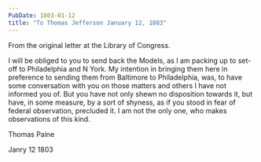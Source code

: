 ```yaml
---
PubDate: 1803-01-12
title: "To Thomas Jefferson January 12, 1803"
---
```


   From the original letter at the Library of Congress.

   I will be obliged to you to send back the Models, as I am packing up to
   set-off to Philadelphia and N York. My intention in bringing them here
   in preference to sending them from Baltimore to Philadelphia, was, to have
   some conversation with you on those matters and others I have not informed
   you of. But you have not only shewn no disposition towards it, but have,
   in some measure, by a sort of shyness, as if you stood in fear of federal
   observation, precluded it. I am not the only one, who makes observations
   of this kind.

   Thomas Paine
   
   Janry 12 1803
